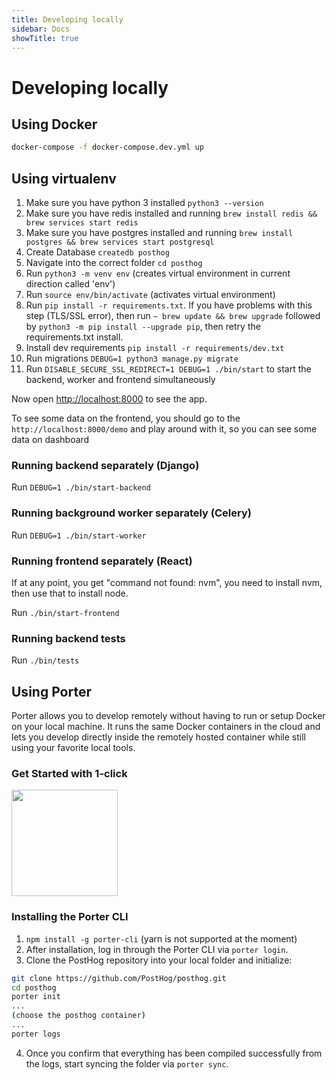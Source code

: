 ```yaml
---
title: Developing locally
sidebar: Docs
showTitle: true
---
```


# Developing locally

## Using Docker

```bash
docker-compose -f docker-compose.dev.yml up
```

## Using virtualenv

1. Make sure you have python 3 installed `python3 --version`
2. Make sure you have redis installed and running `brew install redis && brew services start redis`
3. Make sure you have postgres installed and running `brew install postgres && brew services start postgresql`
4. Create Database `createdb posthog`
5. Navigate into the correct folder `cd posthog`
6. Run `python3 -m venv env` (creates virtual environment in current direction called 'env')
7. Run `source env/bin/activate` (activates virtual environment)
8. Run `pip install -r requirements.txt`. If you have problems with this step (TLS/SSL error), then run `~ brew update && brew upgrade` followed by `python3 -m pip install --upgrade pip`, then retry the requirements.txt install.
9. Install dev requirements `pip install -r requirements/dev.txt`
10. Run migrations `DEBUG=1 python3 manage.py migrate`
11. Run `DISABLE_SECURE_SSL_REDIRECT=1 DEBUG=1 ./bin/start` to start the backend, worker and frontend simultaneously

Now open [http://localhost:8000](http://localhost:8000) to see the app.

To see some data on the frontend, you should go to the `http://localhost:8000/demo` and play around with it, so you can see some data on dashboard

### Running backend separately (Django)

Run `DEBUG=1 ./bin/start-backend`

### Running background worker separately (Celery)

Run `DEBUG=1 ./bin/start-worker`

### Running frontend separately (React)

If at any point, you get "command not found: nvm", you need to install nvm, then use that to install node.

Run `./bin/start-frontend`

### Running backend tests

Run `./bin/tests`

## Using Porter
Porter allows you to develop remotely without having to run or setup Docker on your local machine. It runs the same Docker containers in the cloud and lets you develop directly inside the remotely hosted container while still using your favorite local tools. 

### Get Started with 1-click

<a target="_blank" href="http://api.getporter.dev/account/login?redirect=https://dashboard.getporter.dev/auth/check?initialize=posthog"><img src="https://storage.googleapis.com/porter-asssets/porter-develop.svg" width="170px" /></a>

### Installing the Porter CLI
1. `npm install -g porter-cli` (yarn is not supported at the moment) 
2. After installation, log in through the Porter CLI via `porter login`.
3. Clone the PostHog repository into your local folder and initialize:
```bash
git clone https://github.com/PostHog/posthog.git
cd posthog
porter init
...
(choose the posthog container)
...
porter logs
```

4. Once you confirm that everything has been compiled successfully from the logs, start syncing the folder via `porter sync`.
